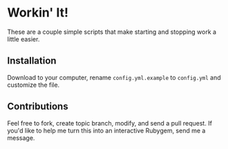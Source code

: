 # Workin' It!

These are a couple simple scripts that make starting and stopping work a
little easier. 

## Installation

Download to your computer, rename `config.yml.example` to
`config.yml` and customize the file.

## Contributions

Feel free to fork, create topic branch, modify, and send a pull request.
If you'd like to help me turn this into an interactive Rubygem, send me
a message.